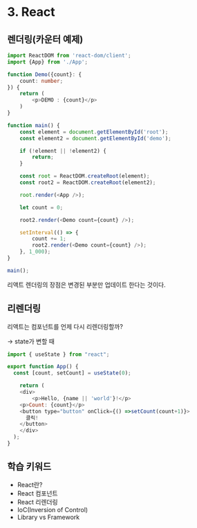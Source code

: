 # 3. React

## 렌더링(카운터 예제)

```typescript
import ReactDOM from 'react-dom/client';
import {App} from './App';

function Demo({count}: {
	count: number;
}) {
	return (
		<p>DEMO : {count}</p>
	)
}

function main() {
	const element = document.getElementById('root');
	const element2 = document.getElementById('demo');

	if (!element || !element2) {
		return;
	}

	const root = ReactDOM.createRoot(element);
	const root2 = ReactDOM.createRoot(element2);

	root.render(<App />);

	let count = 0;

	root2.render(<Demo count={count} />);

	setInterval(() => {
		count += 1;
		root2.render(<Demo count={count} />);
	}, 1_000);
}

main();
```

리액트 렌더링의 장점은 변경된 부분만 업데이트 한다는 것이다.

## 리렌더링

리액트는 컴포넌트를 언제 다시 리렌더링할까?

-> state가 변할 때

```javascript
import { useState } from "react";

export function App() {
  const [count, setCount] = useState(0);

	return (
    <div>
		<p>Hello, {name || 'world'}!</p>
    <p>Count: {count}</p>
    <button type="button" onClick={() =>setCount(count+1)}>
      클릭!
    </button>
    </div>
  );
}
```

## 학습 키워드

- React란?
- React 컴포넌트
- React 리렌더링
- IoC(Inversion of Control)
- Library vs Framework
